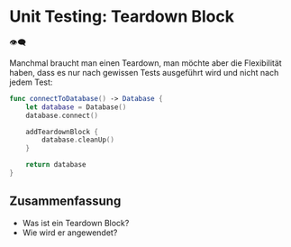 # Unit Testing: Teardown Block
👁️‍🗨️

Manchmal braucht man einen Teardown, man möchte aber die Flexibilität haben, dass es nur nach gewissen Tests ausgeführt wird und nicht nach jedem Test:

```swift
func connectToDatabase() -> Database {
    let database = Database()
    database.connect()

    addTeardownBlock {
        database.cleanUp()
    }

    return database
}
```


## Zusammenfassung
- Was ist ein Teardown Block?
- Wie wird er angewendet?